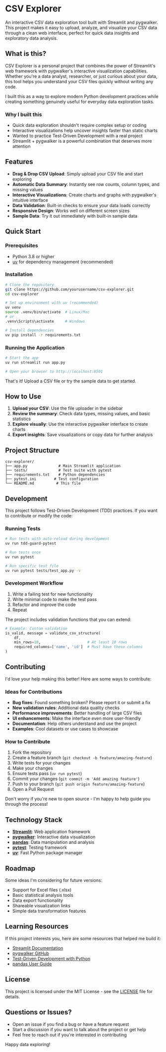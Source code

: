 # CSV Explorer

An interactive CSV data exploration tool built with Streamlit and pygwalker. This project makes it easy to upload, analyze, and visualize your CSV data through a clean web interface, perfect for quick data insights and exploratory data analysis.

## What is this?

CSV Explorer is a personal project that combines the power of Streamlit's web framework with pygwalker's interactive visualization capabilities. Whether you're a data analyst, researcher, or just curious about your data, this tool helps you understand your CSV files quickly without writing any code.

I built this as a way to explore modern Python development practices while creating something genuinely useful for everyday data exploration tasks.

### Why I built this

- Quick data exploration shouldn't require complex setup or coding
- Interactive visualizations help uncover insights faster than static charts
- Wanted to practice Test-Driven Development with a real project
- Streamlit + pygwalker is a powerful combination that deserves more attention

## Features

- **Drag & Drop CSV Upload**: Simply upload your CSV file and start exploring
- **Automatic Data Summary**: Instantly see row counts, column types, and missing values
- **Interactive Visualizations**: Create charts and graphs with pygwalker's intuitive interface
- **Data Validation**: Built-in checks to ensure your data loads correctly
- **Responsive Design**: Works well on different screen sizes
- **Sample Data**: Try it out immediately with built-in sample data

## Quick Start

### Prerequisites

- Python 3.8 or higher
- [uv](https://docs.astral.sh/uv/) for dependency management (recommended)

### Installation

```bash
# Clone the repository
git clone https://github.com/yourusername/csv-explorer.git
cd csv-explorer

# Set up environment with uv (recommended)
uv venv
source .venv/bin/activate  # Linux/Mac
# or
.venv\Scripts\activate     # Windows

# Install dependencies
uv pip install -r requirements.txt
```

### Running the Application

```bash
# Start the app
uv run streamlit run app.py

# Open your browser to http://localhost:8501
```

That's it! Upload a CSV file or try the sample data to get started.

## How to Use

1. **Upload your CSV**: Use the file uploader in the sidebar
2. **Review the summary**: Check data types, missing values, and basic statistics
3. **Explore visually**: Use the interactive pygwalker interface to create charts
4. **Export insights**: Save visualizations or copy data for further analysis

## Project Structure

```
csv-explorer/
├── app.py              # Main Streamlit application
├── tests/              # Test suite with pytest
├── requirements.txt    # Python dependencies
├── pytest.ini        # Test configuration
└── README.md          # This file
```

## Development

This project follows Test-Driven Development (TDD) practices. If you want to contribute or modify the code:

### Running Tests

```bash
# Run tests with auto-reload during development
uv run tdd-guard-pytest

# Run tests once
uv run pytest

# Run specific test file
uv run pytest tests/test_app.py -v
```

### Development Workflow

1. Write a failing test for new functionality
2. Write minimal code to make the test pass
3. Refactor and improve the code
4. Repeat

The project includes validation functions that you can extend:

```python
# Example: Custom validation
is_valid, message = validate_csv_structure(
    df, 
    min_rows=10,                     # At least 10 rows
    required_columns=['name', 'id']  # Must have these columns
)
```

## Contributing

I'd love your help making this better! Here are some ways to contribute:

### Ideas for Contributions

- **Bug fixes**: Found something broken? Please report it or submit a fix
- **New validation rules**: Additional data quality checks
- **Performance improvements**: Better handling of large CSV files
- **UI enhancements**: Make the interface even more user-friendly
- **Documentation**: Help others understand and use the project
- **Examples**: Cool datasets or use cases to showcase

### How to Contribute

1. Fork the repository
2. Create a feature branch (`git checkout -b feature/amazing-feature`)
3. Write tests for your changes
4. Make your changes
5. Ensure tests pass (`uv run pytest`)
6. Commit your changes (`git commit -m 'Add amazing feature'`)
7. Push to your branch (`git push origin feature/amazing-feature`)
8. Open a Pull Request

Don't worry if you're new to open source - I'm happy to help guide you through the process!

## Technology Stack

- **[Streamlit](https://streamlit.io/)**: Web application framework
- **[pygwalker](https://github.com/Kanaries/pygwalker)**: Interactive data visualization
- **[pandas](https://pandas.pydata.org/)**: Data manipulation and analysis
- **[pytest](https://pytest.org/)**: Testing framework
- **[uv](https://docs.astral.sh/uv/)**: Fast Python package manager

## Roadmap

Some ideas I'm considering for future versions:

- Support for Excel files (.xlsx)
- Basic statistical analysis tools
- Data export functionality
- Shareable visualization links
- Simple data transformation features

## Learning Resources

If this project interests you, here are some resources that helped me build it:

- [Streamlit Documentation](https://docs.streamlit.io/)
- [pygwalker GitHub](https://github.com/Kanaries/pygwalker)
- [Test-Driven Development with Python](https://www.obeythetestinggoat.com/)
- [pandas User Guide](https://pandas.pydata.org/docs/user_guide/)

## License

This project is licensed under the MIT License - see the [LICENSE](LICENSE) file for details.

## Questions or Issues?

- Open an issue if you find a bug or have a feature request
- Start a discussion if you want to talk about the project or get help
- Feel free to reach out if you're interested in contributing

Happy data exploring!